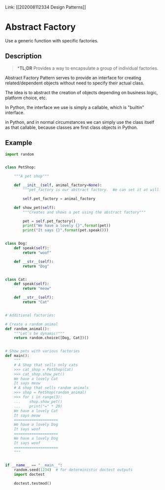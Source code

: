 Link: [[202008112334 Design Patterns]]

# Abstract Factory
Use a generic function with specific factories.

## Description
> ***TL;DR** Provides a way to encapsulate a group of individual factories.

Abstract Factory Pattern serves to provide an interface for creating related/dependent objects without need to specify their actual class.

The idea is to abstract the creation of objects depending on business
logic, platform choice, etc.

In Python, the interface we use is simply a callable, which is "builtin" interface.

in Python, and in normal circumstances we can simply use the class itself as
that callable, because classes are first class objects in Python.

## Example
```python
import random


class PetShop:

    """A pet shop"""

    def __init__(self, animal_factory=None):
        """pet_factory is our abstract factory.  We can set it at will."""

        self.pet_factory = animal_factory

    def show_pet(self):
        """Creates and shows a pet using the abstract factory"""

        pet = self.pet_factory()
        print("We have a lovely {}".format(pet))
        print("It says {}".format(pet.speak()))


class Dog:
    def speak(self):
        return "woof"

    def __str__(self):
        return "Dog"


class Cat:
    def speak(self):
        return "meow"

    def __str__(self):
        return "Cat"


# Additional factories:

# Create a random animal
def random_animal():
    """Let's be dynamic!"""
    return random.choice([Dog, Cat])()


# Show pets with various factories
def main():
    """
    # A Shop that sells only cats
    >>> cat_shop = PetShop(Cat)
    >>> cat_shop.show_pet()
    We have a lovely Cat
    It says meow
    # A shop that sells random animals
    >>> shop = PetShop(random_animal)
    >>> for i in range(3):
    ...    shop.show_pet()
    ...    print("=" * 20)
    We have a lovely Cat
    It says meow
    ====================
    We have a lovely Dog
    It says woof
    ====================
    We have a lovely Dog
    It says woof
    ====================
    """


if __name__ == "__main__":
    random.seed(1234)  # for deterministic doctest outputs
    import doctest

    doctest.testmod()
```